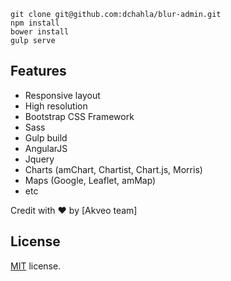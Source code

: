 ```
git clone git@github.com:dchahla/blur-admin.git
npm install
bower install
gulp serve
```

## Features
* Responsive layout
* High resolution
* Bootstrap CSS Framework
* Sass
* Gulp build
* AngularJS
* Jquery
* Charts (amChart, Chartist, Chart.js, Morris)
* Maps (Google, Leaflet, amMap)
* etc


Credit with :heart: by [Akveo team]

License
-------------
<a href=/LICENSE.txt target="_blank">MIT</a> license.

